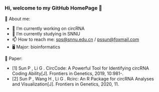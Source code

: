 ### Hi, welcome to my GitHub HomePage 🍉

👤 About me:
- 🔭 I’m currently working on circRNA
- 🌱 I’m currently studying in SNNU
- 📫 How to reach me: sps@snnu.edu.cn / pssun@foxmail.com
- 🖥 Major: bioinformatics

📑 Paper: 
 - [1] Sun P , Li G . CircCode: A Powerful Tool for Identifying circRNA Coding Ability[J]. Frontiers in Genetics, 2019, 10:981-.
 - [2] Sun P , Wang H , Li G . Rcirc: An R Package for circRNA Analyses and Visualization[J]. Frontiers in Genetics, 2020, 11.

